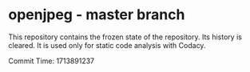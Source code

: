 # openjpeg - master branch

This repository contains the frozen state of the repository.
Its history is cleared. It is used only for static code
analysis with Codacy.

Commit Time: 1713891237